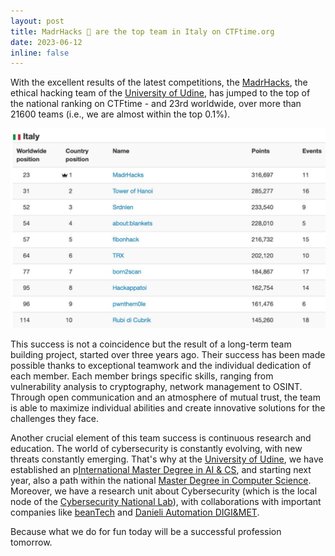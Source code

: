 ```yaml
---
layout: post
title: MadrHacks 🐍 are the top team in Italy on CTFtime.org
date: 2023-06-12
inline: false
---
```

With the excellent results of the latest competitions, the [MadrHacks](https://ctftime.org/team/114509), the ethical hacking team of the [University of Udine](https://www.uniud.it), has jumped to the top of the national ranking on CTFtime - and 23rd worldwide, over more than 21600 teams (i.e., we are almost within the top 0.1%).

![Ranking on CTFtime on June 12, 2023](/assets/img/mh-top-ctftime-2023-06.jpg)

This success is not a coincidence but the result of a long-term team building project, started over three years ago. Their success has been made possible thanks to exceptional teamwork and the individual dedication of each member. Each member brings specific skills, ranging from vulnerability analysis to cryptography, network management to OSINT. Through open communication and an atmosphere of mutual trust, the team is able to maximize individual abilities and create innovative solutions for the challenges they face.

Another crucial element of this team success is continuous research and education. The world of cybersecurity is constantly evolving, with new threats constantly emerging. That's why at the [University of Udine](https://www.uniud.it), we have established an p[International Master Degree in AI & CS](https://www.dmif.uniud.it/en/master/artificial-intelligence-cybersecurity/), and starting next year, also a path within the national [Master Degree in Computer Science](https://www.dmif.uniud.it/en/master/computer-science/cybersecurity/). Moreover, we have a research unit about Cybersecurity (which is the local node of the [Cybersecurity National Lab](https://cybersecnatlab.it)), with collaborations with important companies like [beanTech](https://www.beantech.it) and [Danieli Automation DIGI&MET](https://www.dca.it).

Because what we do for fun today will be a successful profession tomorrow.